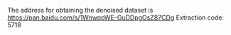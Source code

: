 The address for obtaining the denoised dataset is https://pan.baidu.com/s/1WnwqpWE-GuDDpgOsZ87CDg Extraction code: 5718
